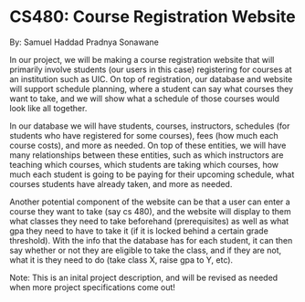 # CS480: Course Registration Website
By: Samuel Haddad
    Pradnya Sonawane

In our project, we will be making a course registration website that will primarily involve students (our users in this case) registering for courses at an institution such as UIC. On top of registration, our database and website will support schedule planning, where a student can say what courses they want to take, and we will show what a schedule of those courses would look like all together. 

In our database we will have students, courses, instructors, schedules (for students who have registered for some courses), fees (how much each course costs), and more as needed. On top of these entities, we will have many relationships between these entities, such as which instructors are teaching which courses, which students are taking which courses, how much each student is going to be paying for their upcoming schedule, what courses students have already taken, and more as needed. 

Another potential component of the website can be that a user can enter a course they want to take (say cs 480), and the website will display to them what classes they need to take beforehand (prerequisites) as well as what gpa they need to have to take it (if it is locked behind a certain grade threshold). With the info that the database has for each student, it can then say whether or not they are eligible to take the class, and if they are not, what it is they need to do (take class X, raise gpa to Y, etc). 

Note: This is an inital project description, and will be revised as needed when more project specifications come out!
